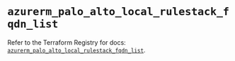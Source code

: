 # `azurerm_palo_alto_local_rulestack_fqdn_list`

Refer to the Terraform Registry for docs: [`azurerm_palo_alto_local_rulestack_fqdn_list`](https://registry.terraform.io/providers/hashicorp/azurerm/4.0.1/docs/resources/palo_alto_local_rulestack_fqdn_list).
